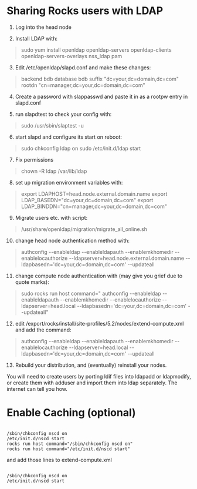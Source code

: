 # Sharing Rocks users with LDAP

1. Log into the head node

2. Install LDAP with:

>   sudo yum install openldap openldap-servers openldap-clients openldap-servers-overlays nss_ldap pam

3. Edit /etc/openldap/slapd.conf and make these changes:

>   backend bdb
>   database bdb
>   suffix "dc=your,dc=domain,dc=com"
>   rootdn "cn=manager,dc=your,dc=domain,dc=com"

4. Create a password with slappasswd and paste it in as a rootpw entry in slapd.conf

5. run slapdtest to check your config with:

>   sudo /usr/sbin/slaptest -u

6. start slapd and configure its start on reboot:

>   sudo chkconfig ldap on
>   sudo /etc/init.d/ldap start

7. Fix permissions

>  chown -R ldap /var/lib/ldap

8. set up migration environment variables with:

>  export LDAPHOST=head.node.external.domain.name
>  export LDAP_BASEDN="dc=your,dc=domain,dc=com"
>  export LDAP_BINDDN="cn=manager,dc=your,dc=domain,dc=com"

9. Migrate users etc. with script:

>    /usr/share/openldap/migration/migrate_all_online.sh

10. change head node authentication method with:

>  authconfig --enableldap --enableldapauth --enablemkhomedir --enablelocauthorize --ldapserver=head.node.external.domain.name --ldapbasedn='dc=your,dc=domain,dc=com' --updateall

11. change compute node authentication with (may give you grief due to quote marks):

>  sudo rocks run host command=" authconfig --enableldap --enableldapauth --enablemkhomedir --enablelocauthorize --ldapserver=head.local --ldapbasedn='dc=your,dc=domain,dc=com' --updateall"

12. edit /export/rocks/install/site-profiles/5.2/nodes/extend-compute.xml and add the command:

>  authconfig --enableldap --enableldapauth --enablemkhomedir --enablelocauthorize --ldapserver=head.local --ldapbasedn='dc=your,dc=domain,dc=com' --updateall

13. Rebuild your distribution, and (eventually) reinstall your nodes.

You will need to create users by porting ldif files into ldapadd or ldapmodify, or create them with adduser and import them into ldap separately. The internet can tell you how.

# Enable Caching (optional)

``` 

/sbin/chkconfig nscd on
/etc/init.d/nscd start
rocks run host command="/sbin/chkconfig nscd on"
rocks run host command="/etc/init.d/nscd start"

```

and add those lines to extend-compute.xml

``` 

/sbin/chkconfig nscd on
/etc/init.d/nscd start

```
